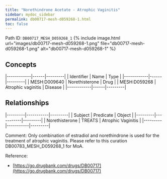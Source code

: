 ```yaml
---
title: "Norethindrone Acetate - Atrophic Vaginitis"
sidebar: mydoc_sidebar
permalink: db00717-mesh-d059268-1.html
toc: false 
---
```



Path ID: `DB00717_MESH_D059268_1`
{% include image.html url="images/db00717-mesh-d059268-1.png" file="db00717-mesh-d059268-1.png" alt="db00717-mesh-d059268-1" %}

## Concepts

|------------|------|---------|
| Identifier | Name | Type    |
|------------|------|---------|
| MESH:D009640 | Norethisterone | Drug |
| MESH:D059268 | Atrophic vaginitis | Disease |
|------------|------|---------|

## Relationships

|---------|-----------|---------|
| Subject | Predicate | Object  |
|---------|-----------|---------|
| Norethisterone | TREATS | Atrophic Vaginitis |
|---------|-----------|---------|

Comment: Only combination of estradiol and norethindrone is used for the treatment of atrophic vaginitis. Please refer to this curation DB00783_MESH_D059268_1 for MoA.

Reference: 
  - [https://go.drugbank.com/drugs/DB00717](https://go.drugbank.com/drugs/DB00717)
